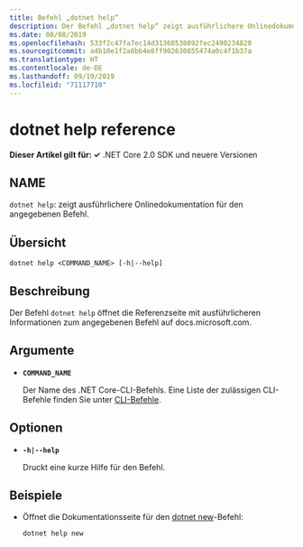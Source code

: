 ```yaml
---
title: Befehl „dotnet help“
description: Der Befehl „dotnet help“ zeigt ausführlichere Onlinedokumentation für den angegebenen Befehl.
ms.date: 08/08/2019
ms.openlocfilehash: 533f2c47fa7ec14d31368538092fec2490234820
ms.sourcegitcommit: a4b10e1f2a8bb4e8ff902630855474a0c4f1b37a
ms.translationtype: HT
ms.contentlocale: de-DE
ms.lasthandoff: 09/19/2019
ms.locfileid: "71117710"
---
```

# <a name="dotnet-help-reference"></a>dotnet help reference

**Dieser Artikel gilt für: ✓** .NET Core 2.0 SDK und neuere Versionen

<!-- todo: uncomment when all CLI commands are reviewed
[!INCLUDE [topic-appliesto-net-core-all](../../../includes/topic-appliesto-net-core-2plus.md)]
-->

## <a name="name"></a>NAME

`dotnet help`: zeigt ausführlichere Onlinedokumentation für den angegebenen Befehl.

## <a name="synopsis"></a>Übersicht

`dotnet help <COMMAND_NAME> [-h|--help]`

## <a name="description"></a>Beschreibung

Der Befehl `dotnet help` öffnet die Referenzseite mit ausführlicheren Informationen zum angegebenen Befehl auf docs.microsoft.com.

## <a name="arguments"></a>Argumente

* **`COMMAND_NAME`**

  Der Name des .NET Core-CLI-Befehls. Eine Liste der zulässigen CLI-Befehle finden Sie unter [CLI-Befehle](index.md#cli-commands).

## <a name="options"></a>Optionen

* **`-h|--help`**

  Druckt eine kurze Hilfe für den Befehl.

## <a name="examples"></a>Beispiele

* Öffnet die Dokumentationsseite für den [dotnet new](dotnet-new.md)-Befehl:

  ```dotnetcli
  dotnet help new
  ```
